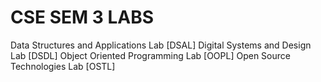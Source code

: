 # CSE SEM 3 LABS
Data Structures and Applications Lab [DSAL]
Digital Systems and Design Lab [DSDL]
Object Oriented Programming Lab [OOPL]
Open Source Technologies Lab [OSTL]
